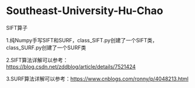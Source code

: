 # Southeast-University-Hu-Chao
SIFT算子

1.纯Numpy手写SIFT和SURF，class_SIFT.py创建了一个SIFT类，class_SURF.py创建了一个SURF类

2.SIFT算法详解可以参考：https://blog.csdn.net/zddblog/article/details/7521424

3.SURF算法详解可以参考：https://www.cnblogs.com/ronny/p/4048213.html
